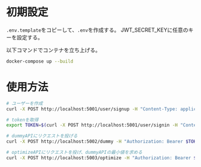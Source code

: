 # 初期設定
`.env.template`をコピーして、`.env`を作成する。
JWT_SECRET_KEYに任意のキーを設定する。

以下コマンドでコンテナを立ち上げる。
```bash
docker-compose up --build
```

# 使用方法
```bash
# ユーザーを作成
curl -X POST http://localhost:5001/user/signup -H "Content-Type: application/json" -d '{"username": "user1", "password": "password1"}'

# tokenを取得
export TOKEN=$(curl -X POST http://localhost:5001/user/signin -H "Content-Type: application/json" -d '{"username": "user1", "password": "password1"}' | jq -r .access_token)

# dummyAPIにリクエストを投げる
curl -X POST http://localhost:5002/dummy -H "Authorization: Bearer $TOKEN" -H "Content-Type: application/json" -d '{"x1": 1, "x2":2}'

# optimizeAPIにリクエストを投げ、dummyAPIの最小値を求める
curl -X POST http://localhost:5003/optimize -H "Authorization: Bearer $TOKEN"
```